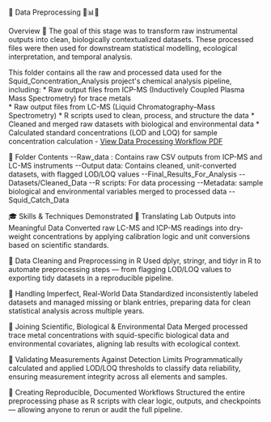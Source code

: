 🧪 Data Preprocessing 🧼📊🦑

Overview 🎯
The goal of this stage was to transform raw instrumental outputs into clean, biologically contextualized datasets. These processed files were then used for downstream statistical modelling, ecological interpretation, and temporal analysis.

This folder contains all the raw and processed data used for the Squid_Concentration_Analysis project's chemical analysis pipeline, including:
	* Raw output files from ICP-MS (Inductively Coupled Plasma Mass Spectrometry) for trace metals <br>
	* Raw output files from LC-MS (Liquid Chromatography–Mass Spectrometry)
	* R scripts used to clean, process, and structure the data
	* Cleaned and merged raw datasets with biological and environmental data
	* Calculated standard concentrations (LOD and LOQ) for sample concentration calculation					- [View Data Processing Workflow PDF](Squid_Fest/Squid_Concentration_Analysis/Appendix)


📂 Folder Contents
	--Raw_data : Contains raw CSV outputs from ICP-MS and LC-MS instruments
	--Output data: Contains cleaned, unit-converted datasets, with flagged LOD/LOQ values
		--Final_Results_For_Analysis
		--Datasets/Cleaned_Data
	--R scripts: For data processing
	--Metadata: sample biological and environmental variables merged to processed data
		--Squid_Catch_Data

🎓 Skills & Techniques Demonstrated
🔬 Translating Lab Outputs into Meaningful Data
Converted raw LC-MS and ICP-MS readings into dry-weight concentrations by applying calibration logic and unit conversions based on scientific standards.

🧹 Data Cleaning and Preprocessing in R
Used dplyr, stringr, and tidyr in R to automate preprocessing steps — from flagging LOD/LOQ values to exporting tidy datasets in a reproducible pipeline.

🧠 Handling Imperfect, Real-World Data
Standardized inconsistently labeled datasets and managed missing or blank entries, preparing data for clean statistical analysis across multiple years.

🧬 Joining Scientific, Biological & Environmental Data
Merged processed trace metal concentrations with squid-specific biological data and environmental covariates, aligning lab results with ecological context.

🧪 Validating Measurements Against Detection Limits
Programmatically calculated and applied LOD/LOQ thresholds to classify data reliability, ensuring measurement integrity across all elements and samples.

🔄 Creating Reproducible, Documented Workflows
Structured the entire preprocessing phase as R scripts with clear logic, outputs, and checkpoints — allowing anyone to rerun or audit the full pipeline.
